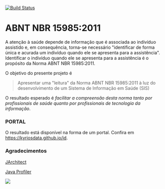 [![Build Status](https://experimentos.visualstudio.com/id/_apis/build/status/kyriosdata.id)](https://experimentos.visualstudio.com/id/_build/latest?definitionId=1)

# ABNT NBR 15985:2011

A atenção à saúde depende de informação que é associada ao indivíduo assistido 
e, em consequência, torna-se necessário "identificar de forma única e acurada um 
indivíduo quando ele se apresenta para a assistência". Identificar o indivíduo quando ele se apresenta para a
assistência é o propósito da Norma ABNT NBR 15985:2011. 

O objetivo do presente projeto é 

> Apresentar uma "leitura" da Norma ABNT NBR 15985:2011 à luz do 
> desenvolvimento de um Sistema de Informação em Saúde (SIS)

O resultado esperado é _facilitar a compreensão desta norma tanto por
profissionais de saúde quanto por profissionais de tecnologia da informação_.

### PORTAL 
O resultado está disponível na forma de um portal. 
Confira em https://kyriosdata.github.io/id. 

### Agradecimentos

[JArchitect](http://www.jarchitect.com/)



[Java Profiler](https://www.ej-technologies.com/products/jprofiler/overview.html)

[![](https://www.ej-technologies.com/images/product_banners/jprofiler_small.png)](https://www.ej-technologies.com/products/jprofiler/overview.html)
